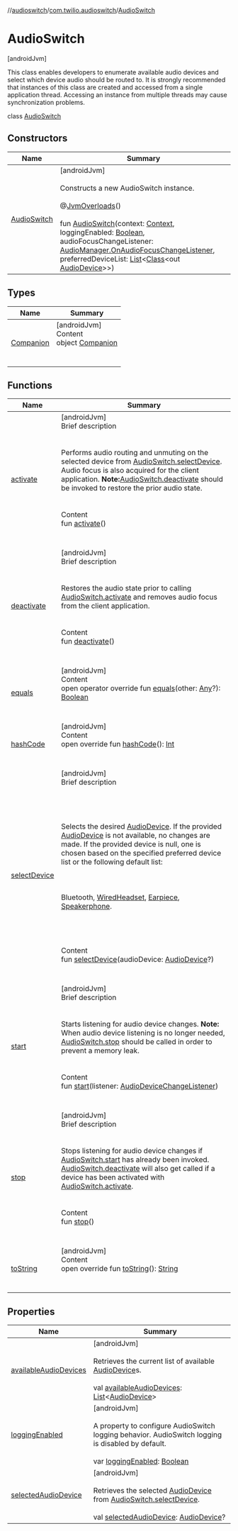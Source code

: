 //[audioswitch](../../index.md)/[com.twilio.audioswitch](../index.md)/[AudioSwitch](index.md)



# AudioSwitch  
 [androidJvm] 

This class enables developers to enumerate available audio devices and select which device audio should be routed to. It is strongly recommended that instances of this class are created and accessed from a single application thread. Accessing an instance from multiple threads may cause synchronization problems.

class [AudioSwitch](index.md)   


## Constructors  
  
|  Name|  Summary| 
|---|---|
| [AudioSwitch](-audio-switch.md)|  [androidJvm] <br><br>Constructs a new AudioSwitch instance.<br><br>@[JvmOverloads](https://kotlinlang.org/api/latest/jvm/stdlib/kotlin.jvm/-jvm-overloads/index.html)()  <br>  <br>fun [AudioSwitch](-audio-switch.md)(context: [Context](https://developer.android.com/reference/kotlin/android/content/Context.html), loggingEnabled: [Boolean](https://kotlinlang.org/api/latest/jvm/stdlib/kotlin/-boolean/index.html), audioFocusChangeListener: [AudioManager.OnAudioFocusChangeListener](https://developer.android.com/reference/kotlin/android/media/AudioManager.OnAudioFocusChangeListener.html), preferredDeviceList: [List](https://kotlinlang.org/api/latest/jvm/stdlib/kotlin.collections/-list/index.html)<[Class](https://developer.android.com/reference/kotlin/java/lang/Class.html)<out [AudioDevice](../-audio-device/index.md)>>)   <br>


## Types  
  
|  Name|  Summary| 
|---|---|
| [Companion](-companion/index.md)| [androidJvm]  <br>Content  <br>object [Companion](-companion/index.md)  <br><br><br>


## Functions  
  
|  Name|  Summary| 
|---|---|
| [activate](activate.md)| [androidJvm]  <br>Brief description  <br><br><br>Performs audio routing and unmuting on the selected device from [AudioSwitch.selectDevice](select-device.md). Audio focus is also acquired for the client application. **Note:**[AudioSwitch.deactivate](deactivate.md) should be invoked to restore the prior audio state.<br><br>  <br>Content  <br>fun [activate](activate.md)()  <br><br><br>
| [deactivate](deactivate.md)| [androidJvm]  <br>Brief description  <br><br><br>Restores the audio state prior to calling [AudioSwitch.activate](activate.md) and removes audio focus from the client application.<br><br>  <br>Content  <br>fun [deactivate](deactivate.md)()  <br><br><br>
| [equals](-companion/index.md#kotlin/Any/equals/#kotlin.Any?/PointingToDeclaration/)| [androidJvm]  <br>Content  <br>open operator override fun [equals](-companion/index.md#kotlin/Any/equals/#kotlin.Any?/PointingToDeclaration/)(other: [Any](https://kotlinlang.org/api/latest/jvm/stdlib/kotlin/-any/index.html)?): [Boolean](https://kotlinlang.org/api/latest/jvm/stdlib/kotlin/-boolean/index.html)  <br><br><br>
| [hashCode](-companion/index.md#kotlin/Any/hashCode/#/PointingToDeclaration/)| [androidJvm]  <br>Content  <br>open override fun [hashCode](-companion/index.md#kotlin/Any/hashCode/#/PointingToDeclaration/)(): [Int](https://kotlinlang.org/api/latest/jvm/stdlib/kotlin/-int/index.html)  <br><br><br>
| [selectDevice](select-device.md)| [androidJvm]  <br>Brief description  <br><br><br><br><br>Selects the desired [AudioDevice](../-audio-device/index.md). If the provided [AudioDevice](../-audio-device/index.md) is not available, no changes are made. If the provided device is null, one is chosen based on the specified preferred device list or the following default list:<br><br><br><br>Bluetooth, [WiredHeadset](../-audio-device/-wired-headset/index.md), [Earpiece](../-audio-device/-earpiece/index.md), [Speakerphone](../-audio-device/-speakerphone/index.md).<br><br><br><br>  <br>Content  <br>fun [selectDevice](select-device.md)(audioDevice: [AudioDevice](../-audio-device/index.md)?)  <br><br><br>
| [start](start.md)| [androidJvm]  <br>Brief description  <br><br><br>Starts listening for audio device changes. **Note:** When audio device listening is no longer needed, [AudioSwitch.stop](stop.md) should be called in order to prevent a memory leak.<br><br>  <br>Content  <br>fun [start](start.md)(listener: [AudioDeviceChangeListener](../index.md#com.twilio.audioswitch/AudioDeviceChangeListener///PointingToDeclaration/))  <br><br><br>
| [stop](stop.md)| [androidJvm]  <br>Brief description  <br><br><br>Stops listening for audio device changes if [AudioSwitch.start](start.md) has already been invoked. [AudioSwitch.deactivate](deactivate.md) will also get called if a device has been activated with [AudioSwitch.activate](activate.md).<br><br>  <br>Content  <br>fun [stop](stop.md)()  <br><br><br>
| [toString](-companion/index.md#kotlin/Any/toString/#/PointingToDeclaration/)| [androidJvm]  <br>Content  <br>open override fun [toString](-companion/index.md#kotlin/Any/toString/#/PointingToDeclaration/)(): [String](https://kotlinlang.org/api/latest/jvm/stdlib/kotlin/-string/index.html)  <br><br><br>


## Properties  
  
|  Name|  Summary| 
|---|---|
| [availableAudioDevices](index.md#com.twilio.audioswitch/AudioSwitch/availableAudioDevices/#/PointingToDeclaration/)|  [androidJvm] <br><br>Retrieves the current list of available [AudioDevice](../-audio-device/index.md)s.<br><br>val [availableAudioDevices](index.md#com.twilio.audioswitch/AudioSwitch/availableAudioDevices/#/PointingToDeclaration/): [List](https://kotlinlang.org/api/latest/jvm/stdlib/kotlin.collections/-list/index.html)<[AudioDevice](../-audio-device/index.md)>   <br>
| [loggingEnabled](index.md#com.twilio.audioswitch/AudioSwitch/loggingEnabled/#/PointingToDeclaration/)|  [androidJvm] <br><br>A property to configure AudioSwitch logging behavior. AudioSwitch logging is disabled by default.<br><br>var [loggingEnabled](index.md#com.twilio.audioswitch/AudioSwitch/loggingEnabled/#/PointingToDeclaration/): [Boolean](https://kotlinlang.org/api/latest/jvm/stdlib/kotlin/-boolean/index.html)   <br>
| [selectedAudioDevice](index.md#com.twilio.audioswitch/AudioSwitch/selectedAudioDevice/#/PointingToDeclaration/)|  [androidJvm] <br><br>Retrieves the selected [AudioDevice](../-audio-device/index.md) from [AudioSwitch.selectDevice](select-device.md).<br><br>val [selectedAudioDevice](index.md#com.twilio.audioswitch/AudioSwitch/selectedAudioDevice/#/PointingToDeclaration/): [AudioDevice](../-audio-device/index.md)?   <br>

